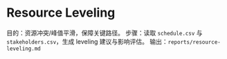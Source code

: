 # Resource Leveling

目的：资源冲突/峰值平滑，保障关键路径。
步骤：读取 `schedule.csv` 与 `stakeholders.csv`，生成 leveling 建议与影响评估。
输出：`reports/resource-leveling.md`

